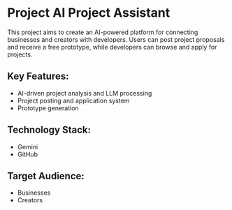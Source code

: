 # Project AI Project Assistant

This project aims to create an AI-powered platform for connecting businesses and creators with developers. Users can post project proposals and receive a free prototype, while developers can browse and apply for projects.

## Key Features:

* AI-driven project analysis and LLM processing
* Project posting and application system
* Prototype generation

## Technology Stack:

* Gemini
* GitHub

## Target Audience:

* Businesses
* Creators